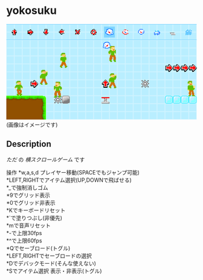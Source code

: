 # yokosuku
![yokosuku](yokosuku.png)  
(画像はイメージです)
## Description
*ただ* の *横スクロールゲーム* です

操作
*w,a,s,d プレイヤー移動(SPACEでもジャンプ可能)  
*LEFT,RIGHTでアイテム選択(UP,DOWNで飛ばせる)  
*_で強制消しゴム  
*9でグリッド表示  
*0でグリッド非表示  
*Kでキーボードリセット  
*`で塗りつぶし(非優先)  
*mで音声リセット  
*-で上限30fps  
*^で上限60fps  
*Qでセーブロード(トグル)  
*LEFT,RIGHTでセーブロードの選択  
*Dでデバックモード(そんな使えない)  
*Sでアイテム選択 表示・非表示(トグル)
